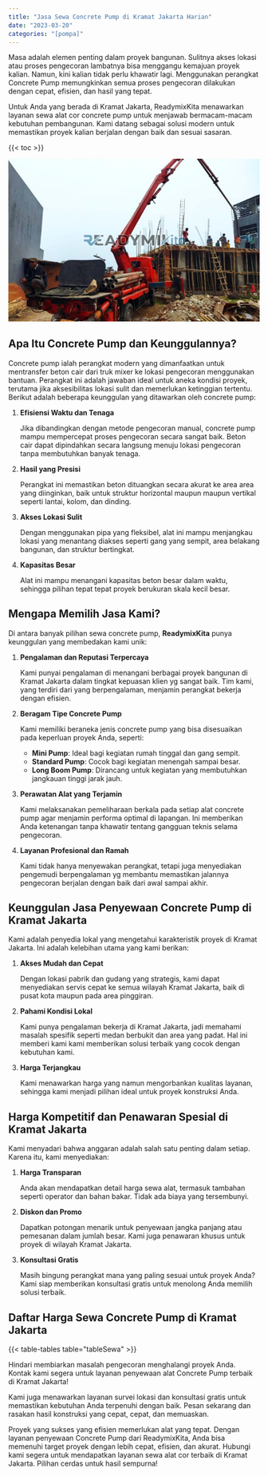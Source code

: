 ```yaml
---
title: "Jasa Sewa Concrete Pump di Kramat Jakarta Harian"
date: "2023-03-20"
categories: "[pompa]"
---
```


Masa adalah elemen penting dalam proyek bangunan. Sulitnya akses lokasi atau proses pengecoran lambatnya bisa menggangu kemajuan proyek kalian. Namun, kini kalian tidak perlu khawatir lagi. Menggunakan perangkat Concrete Pump memungkinkan semua proses pengecoran dilakukan dengan cepat, efisien, dan hasil yang tepat.

Untuk Anda yang berada di Kramat Jakarta, ReadymixKita menawarkan layanan sewa alat cor concrete pump untuk menjawab bermacam-macam kebutuhan pembangunan. Kami datang sebagai solusi modern untuk memastikan proyek kalian berjalan dengan baik dan sesuai sasaran.

{{< toc >}}

![Jasa Sewa Concrete Pump di Kramat Jakarta Harian](/images/pompa/sewa-pompa-14.jpg)

## Apa Itu Concrete Pump dan Keunggulannya?

Concrete pump ialah perangkat modern yang dimanfaatkan untuk mentransfer beton cair dari truk mixer ke lokasi pengecoran menggunakan bantuan. Perangkat ini adalah jawaban ideal untuk aneka kondisi proyek, terutama jika aksesibilitas lokasi sulit dan memerlukan ketinggian tertentu. Berikut adalah beberapa keunggulan yang ditawarkan oleh concrete pump:

1. **Efisiensi Waktu dan Tenaga**

   Jika dibandingkan dengan metode pengecoran manual, concrete pump mampu mempercepat proses pengecoran secara sangat baik. Beton cair dapat dipindahkan secara langsung menuju lokasi pengecoran tanpa membutuhkan banyak tenaga.

2. **Hasil yang Presisi**

   Perangkat ini memastikan beton dituangkan secara akurat ke area area yang diinginkan, baik untuk struktur horizontal maupun maupun vertikal seperti lantai, kolom, dan dinding.

3. **Akses Lokasi Sulit**

   Dengan menggunakan pipa yang fleksibel, alat ini mampu menjangkau lokasi yang menantang diakses seperti gang yang sempit, area belakang bangunan, dan struktur bertingkat.

4. **Kapasitas Besar**

   Alat ini mampu menangani kapasitas beton besar dalam waktu, sehingga pilihan tepat tepat proyek berukuran skala kecil besar.

## Mengapa Memilih Jasa Kami?

Di antara banyak pilihan sewa concrete pump, **ReadymixKita** punya keunggulan yang membedakan kami unik:

1. **Pengalaman dan Reputasi Terpercaya**

   Kami punyai pengalaman di menangani berbagai proyek bangunan di Kramat Jakarta dalam tingkat kepuasan klien yg sangat baik. Tim kami, yang terdiri dari yang berpengalaman, menjamin perangkat bekerja dengan efisien.

2. **Beragam Tipe Concrete Pump**

   Kami memiliki beraneka jenis concrete pump yang bisa disesuaikan pada keperluan proyek Anda, seperti:
   - **Mini Pump**: Ideal bagi kegiatan rumah tinggal dan gang sempit.
   - **Standard Pump**: Cocok bagi kegiatan menengah sampai besar.
   - **Long Boom Pump**: Dirancang untuk kegiatan yang membutuhkan jangkauan tinggi jarak jauh.

3. **Perawatan Alat yang Terjamin**

   Kami melaksanakan pemeliharaan berkala pada setiap alat concrete pump agar menjamin performa optimal di lapangan. Ini memberikan Anda ketenangan tanpa khawatir tentang gangguan teknis selama pengecoran.

4. **Layanan Profesional dan Ramah**

   Kami tidak hanya menyewakan perangkat, tetapi juga menyediakan pengemudi berpengalaman yg membantu memastikan jalannya pengecoran berjalan dengan baik dari awal sampai akhir.

## Keunggulan Jasa Penyewaan Concrete Pump di Kramat Jakarta

Kami adalah penyedia lokal yang mengetahui karakteristik proyek di Kramat Jakarta. Ini adalah kelebihan utama yang kami berikan:

1. **Akses Mudah dan Cepat**

   Dengan lokasi pabrik dan gudang yang strategis, kami dapat menyediakan servis cepat ke semua wilayah Kramat Jakarta, baik di pusat kota maupun pada area pinggiran.

2. **Pahami Kondisi Lokal**

   Kami punya pengalaman bekerja di Kramat Jakarta, jadi memahami masalah spesifik seperti medan berbukit dan area yang padat. Hal ini memberi kami kami memberikan solusi terbaik yang cocok dengan kebutuhan kami.

3. **Harga Terjangkau**

   Kami menawarkan harga yang namun mengorbankan kualitas layanan, sehingga kami menjadi pilihan ideal untuk proyek konstruksi Anda.

## Harga Kompetitif dan Penawaran Spesial di Kramat Jakarta

Kami menyadari bahwa anggaran adalah salah satu penting dalam setiap. Karena itu, kami menyediakan:

1. **Harga Transparan**

   Anda akan mendapatkan detail harga sewa alat, termasuk tambahan seperti operator dan bahan bakar. Tidak ada biaya yang tersembunyi.

2. **Diskon dan Promo**

   Dapatkan potongan menarik untuk penyewaan jangka panjang atau pemesanan dalam jumlah besar. Kami juga penawaran khusus untuk proyek di wilayah Kramat Jakarta.

3. **Konsultasi Gratis**

   Masih bingung perangkat mana yang paling sesuai untuk proyek Anda? Kami siap memberikan konsultasi gratis untuk menolong Anda memilih solusi terbaik.

## Daftar Harga Sewa Concrete Pump di Kramat Jakarta

{{< table-tables table="tableSewa" >}}

Hindari membiarkan masalah pengecoran menghalangi proyek Anda. Kontak kami segera untuk layanan penyewaan alat Concrete Pump terbaik di Kramat Jakarta!

Kami juga menawarkan layanan survei lokasi dan konsultasi gratis untuk memastikan kebutuhan Anda terpenuhi dengan baik. Pesan sekarang dan rasakan hasil konstruksi yang cepat, cepat, dan memuaskan.

Proyek yang sukses yang efisien memerlukan alat yang tepat. Dengan layanan penyewaan Concrete Pump dari ReadymixKita, Anda bisa memenuhi target proyek dengan lebih cepat, efisien, dan akurat. Hubungi kami segera untuk mendapatkan layanan sewa alat cor terbaik di Kramat Jakarta. Pilihan cerdas untuk hasil sempurna!
